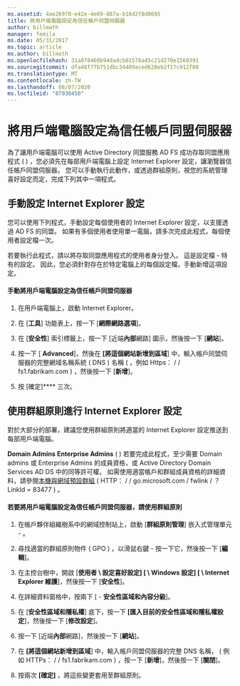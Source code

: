 ```yaml
---
ms.assetid: 4ae26970-e42e-4e69-887a-b16d2f8d0695
title: 將用戶端電腦設定為信任帳戶同盟伺服器
author: billmath
manager: femila
ms.date: 05/31/2017
ms.topic: article
ms.author: billmath
ms.openlocfilehash: 31a878460b94dadcb01578a45c21d270e1560391
ms.sourcegitcommit: dfa48f77b751dbc34409aced628eb2f17c912f08
ms.translationtype: MT
ms.contentlocale: zh-TW
ms.lasthandoff: 08/07/2020
ms.locfileid: "87938450"
---
```

# <a name="configure-client-computers-to-trust-the-account-federation-server"></a>將用戶端電腦設定為信任帳戶同盟伺服器

為了讓用戶端電腦可以使用 Active Directory 同盟服務 AD FS 成功存取同盟應用程式 \( \) ，您必須先在每部用戶端電腦上設定 Internet Explorer 設定，讓瀏覽器信任帳戶同盟伺服器。 您可以手動執行此動作，或透過群組原則，視您的系統管理喜好設定而定，完成下列其中一項程式。

## <a name="configuring-internet-explorer-settings-manually"></a>手動設定 Internet Explorer 設定
您可以使用下列程式，手動設定每個使用者的 Internet Explorer 設定，以支援透過 AD FS 的同盟。 如果有多個使用者使用單一電腦，請多次完成此程式，每個使用者設定檔一次。

若要執行此程式，請以將存取同盟應用程式的使用者身分登入。 這是設定檔 \- 特有的設定。 因此，您必須針對存在於特定電腦上的每個設定檔，手動新增這項設定。

#### <a name="to-manually-configure-client-computers-to-trust-the-account-federation-server"></a>手動將用戶端電腦設定為信任帳戶同盟伺服器

1.  在用戶端電腦上，啟動 Internet Explorer。

2.  在 [**工具**] 功能表上，按一下 [**網際網路選項**]。

3.  在 [**安全性**] 索引標籤上，按一下 [近端**內部**網路] 圖示，然後按一下 [**網站**]。

4.  按一下 [ **Advanced**]，然後在 **[將這個網站新增到區域**] 中，輸入帳戶同盟伺服器的完整網域名稱系統 \( DNS \) 名稱 \( ，例如 Https： \/ \/ fs1.fabrikam.com \) ，然後按一下 [**新增**]。

5.  按 [確定]**** 三次。

## <a name="configuring-internet-explorer-settings-by-using-grouppolicy"></a>使用群組原則進行 Internet Explorer 設定
對於大部分的部署，建議您使用群組原則將適當的 Internet Explorer 設定推送到每部用戶端電腦。

**Domain Admins** **Enterprise Admins** \( \) 若要完成此程式，至少需要 Domain admins 或 Enterprise Admins 的成員資格，或 Active Directory Domain Services AD DS 中的同等許可權。  如需使用適當帳戶和群組成員資格的詳細資料，請參閱[本機與網域預設群組](https://go.microsoft.com/fwlink/?LinkId=83477) \( HTTP： \/ \/ go.microsoft.com \/ fwlink \/ ？LinkId \= 83477 \) 。

#### <a name="to-configure-client-computers-to-trust-the-account-federation-server-by-using-grouppolicy"></a>若要將用戶端電腦設定為信任帳戶同盟伺服器，請使用群組原則

1.  在帳戶夥伴組織樹系中的網域控制站上，啟動 [**群組原則管理**] 嵌入式管理單元 \- 。

2.  尋找適當的群組原則物件 \( GPO \) ，以滑鼠右鍵 \- 按一下它，然後按一下 [**編輯**]。

3.  在主控台樹中，開啟 [**使用者 \\ 設定喜好設定] [ \\ Windows 設定] [ \\ Internet Explorer 維護**]，然後按一下 [**安全性**]。

4.  在詳細資料窗格中，按兩下 [ \- **安全性區域和內容分級**]。

5.  在 [**安全性區域和隱私權**] 底下，按一下 **[匯入目前的安全性區域和隱私權設定**]，然後按一下 [**修改設定**]。

6.  按一下 [近端**內部**網路]，然後按一下 [**網站**]。

7.  在 **[將這個網站新增到區域**] 中，輸入帳戶同盟伺服器的完整 DNS 名稱， \( 例如 HTTPs： \/ \/ fs1.fabrikam.com \) ，按一下 [**新增**]，然後按一下 [**關閉**]。

8.  按兩次 **[確定]** ，將這些變更套用至群組原則。

